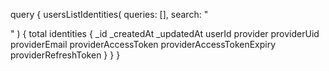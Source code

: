 query {
    usersListIdentities(
        queries: [],
        search: "<SEARCH>"
    ) {
        total
        identities {
            _id
            _createdAt
            _updatedAt
            userId
            provider
            providerUid
            providerEmail
            providerAccessToken
            providerAccessTokenExpiry
            providerRefreshToken
        }
    }
}
